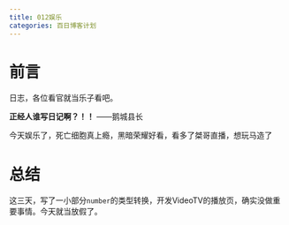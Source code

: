 ```yaml
---
title: 012娱乐
categories: 百日博客计划
---
```


# 前言

日志，各位看官就当乐子看吧。

**正经人谁写日记啊？！！**    ——鹅城县长

今天娱乐了，死亡细胞真上瘾，黑暗荣耀好看，看多了桀哥直播，想玩马造了

# 总结

这三天，写了一小部分`number`的类型转换，开发VideoTV的播放页，确实没做重要事情。今天就当放假了。
